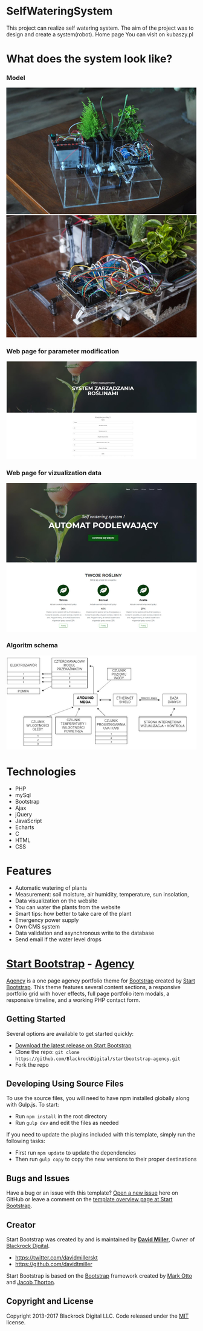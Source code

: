 # SelfWateringSystem 
This project can realize self watering system. The aim of the project was to design and create a system(robot).
Home page You can visit on kubaszy.pl

# What does the system look like?
### Model
![Project1](/img/a.PNG)
![Project2](/img/b.PNG)
### Web page for parameter modification
![Modify web](/img/c.PNG)
### Web page for vizualization data
![Home web](/img/d.PNG)
### Algoritm schema
![Algorithm schema](/img/e.PNG)

# Technologies
- PHP
- mySql
- Bootstrap
- Ajax
- jQuery
- JavaScript
- Echarts
- C 
- HTML 
- CSS

# Features
- Automatic watering of plants
- Measurement: soil moisture, air humidity, temperature, sun insolation, 
- Data visualization on the website
- You can water the plants from the website
- Smart tips: how better to take care of the plant
- Emergency power supply
- Own CMS system
- Data validation and asynchronous write to the database
- Send email if the water level drops


# [Start Bootstrap](http://startbootstrap.com/) - [Agency](http://startbootstrap.com/template-overviews/agency/)

[Agency](http://startbootstrap.com/template-overviews/agency/) is a one page agency portfolio theme for [Bootstrap](http://getbootstrap.com/) created by [Start Bootstrap](http://startbootstrap.com/). This theme features several content sections, a responsive portfolio grid with hover effects, full page portfolio item modals, a responsive timeline, and a working PHP contact form.

## Getting Started

Several options are available to get started quickly:
* [Download the latest release on Start Bootstrap](http://startbootstrap.com/template-overviews/agency/)
* Clone the repo: `git clone https://github.com/BlackrockDigital/startbootstrap-agency.git`
* Fork the repo

## Developing Using Source Files

To use the source files, you will need to have npm installed globally along with Gulp.js. To start:
* Run `npm install` in the root directory
* Run `gulp dev` and edit the files as needed

If you need to update the plugins included with this template, simply run the following tasks:
* First run `npm update` to update the dependencies
* Then run `gulp copy` to copy the new versions to their proper destinations

## Bugs and Issues

Have a bug or an issue with this template? [Open a new issue](https://github.com/BlackrockDigital/startbootstrap-agency/issues) here on GitHub or leave a comment on the [template overview page at Start Bootstrap](http://startbootstrap.com/template-overviews/agency/).

## Creator

Start Bootstrap was created by and is maintained by **[David Miller](http://davidmiller.io/)**, Owner of [Blackrock Digital](http://blackrockdigital.io/).

* https://twitter.com/davidmillerskt
* https://github.com/davidtmiller

Start Bootstrap is based on the [Bootstrap](http://getbootstrap.com/) framework created by [Mark Otto](https://twitter.com/mdo) and [Jacob Thorton](https://twitter.com/fat).

## Copyright and License

Copyright 2013-2017 Blackrock Digital LLC. Code released under the [MIT](https://github.com/BlackrockDigital/startbootstrap-agency/blob/gh-pages/LICENSE) license.

